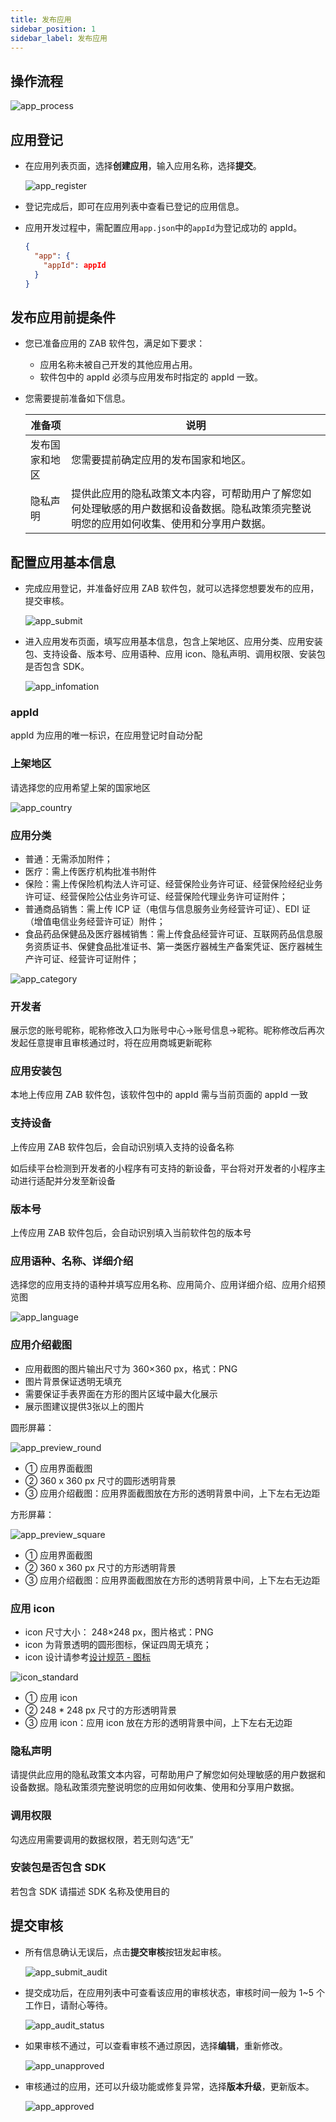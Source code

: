 ```yaml
---
title: 发布应用
sidebar_position: 1
sidebar_label: 发布应用
---
```


## 操作流程

![app_process](/img/docs/distribute/app_process.png)

## 应用登记

- 在应用列表页面，选择**创建应用**，输入应用名称，选择**提交**。

  ![app_register](/img/docs/distribute/app_register.png)

- 登记完成后，即可在应用列表中查看已登记的应用信息。
- 应用开发过程中，需配置应用`app.json`中的`appId`为登记成功的 appId。

  ```json
  {
    "app": {
      "appId": appId
    }
  }
  ```

## 发布应用前提条件

- 您已准备应用的 ZAB 软件包，满足如下要求：
  - 应用名称未被自己开发的其他应用占用。
  - 软件包中的 appId 必须与应用发布时指定的 appId 一致。
- 您需要提前准备如下信息。

  | 准备项         | 说明                                                                                                                                     |
  | -------------- | ---------------------------------------------------------------------------------------------------------------------------------------- |
  | 发布国家和地区 | 您需要提前确定应用的发布国家和地区。                                                                                                     |
  | 隐私声明       | 提供此应用的隐私政策文本内容，可帮助用户了解您如何处理敏感的用户数据和设备数据。隐私政策须完整说明您的应用如何收集、使用和分享用户数据。 |

## 配置应用基本信息

- 完成应用登记，并准备好应用 ZAB 软件包，就可以选择您想要发布的应用，提交审核。

  ![app_submit](/img/docs/distribute/app_submit.png)

- 进入应用发布页面，填写应用基本信息，包含上架地区、应用分类、应用安装包、支持设备、版本号、应用语种、应用 icon、隐私声明、调用权限、安装包是否包含 SDK。

  ![app_infomation](/img/docs/distribute/app_infomation.png)

### appId

appId 为应用的唯一标识，在应用登记时自动分配

### 上架地区

请选择您的应用希望上架的国家地区

![app_country](/img/docs/distribute/app_country.png)

### 应用分类

- 普通：无需添加附件；
- 医疗：需上传医疗机构批准书附件
- 保险：需上传保险机构法人许可证、经营保险业务许可证、经营保险经纪业务许可证、经营保险公估业务许可证、经营保险代理业务许可证附件；
- 普通商品销售：需上传 ICP 证（电信与信息服务业务经营许可证）、EDI 证（增值电信业务经营许可证）附件；
- 食品药品保健品及医疗器械销售：需上传食品经营许可证、互联网药品信息服务资质证书、保健食品批准证书、第一类医疗器械生产备案凭证、医疗器械生产许可证、经营许可证附件；

![app_category](/img/docs/distribute/app_category.png)

### 开发者

展示您的账号昵称，昵称修改入口为账号中心->账号信息->昵称。昵称修改后再次发起任意提审且审核通过时，将在应用商城更新昵称

### 应用安装包

本地上传应用 ZAB 软件包，该软件包中的 appId 需与当前页面的 appId 一致

### 支持设备

上传应用 ZAB 软件包后，会自动识别填入支持的设备名称

如后续平台检测到开发者的小程序有可支持的新设备，平台将对开发者的小程序主动进行适配并分发至新设备

### 版本号

上传应用 ZAB 软件包后，会自动识别填入当前软件包的版本号

### 应用语种、名称、详细介绍

选择您的应用支持的语种并填写应用名称、应用简介、应用详细介绍、应用介绍预览图

![app_language](/img/docs/distribute/app_language.png)

### 应用介绍截图

- 应用截图的图片输出尺寸为 360×360 px，格式：PNG
- 图片背景保证透明无填充
- 需要保证手表界面在方形的图片区域中最大化展示
- 展示图建议提供3张以上的图片

圆形屏幕：

![app_preview_round](/img/docs/distribute/app_preview_round.png)

- ① 应用界面截图
- ② 360 x 360 px 尺寸的圆形透明背景
- ③ 应用介绍截图：应用界面截图放在方形的透明背景中间，上下左右无边距

方形屏幕：

![app_preview_square](/img/docs/distribute/app_preview_square.png)

- ① 应用界面截图
- ② 360 x 360 px 尺寸的方形透明背景
- ③ 应用介绍截图：应用界面截图放在方形的透明背景中间，上下左右无边距

### 应用 icon

- icon 尺寸大小： 248×248 px，图片格式：PNG
- icon 为背景透明的圆形图标，保证四周无填充；
- icon 设计请参考[设计规范 - 图标](../designs/visual/icons.md#应用程序图标)

![icon_standard](/img/docs/distribute/icon_standard.png)

- ① 应用 icon
- ② 248 * 248 px 尺寸的方形透明背景
- ③ 应用 icon：应用 icon 放在方形的透明背景中间，上下左右无边距

### 隐私声明

请提供此应用的隐私政策文本内容，可帮助用户了解您如何处理敏感的用户数据和设备数据。隐私政策须完整说明您的应用如何收集、使用和分享用户数据。

### 调用权限

勾选应用需要调用的数据权限，若无则勾选“无”

### 安装包是否包含 SDK

若包含 SDK 请描述 SDK 名称及使用目的

## 提交审核

- 所有信息确认无误后，点击**提交审核**按钮发起审核。

  ![app_submit_audit](/img/docs/distribute/app_submit_audit.png)

- 提交成功后，在应用列表中可查看该应用的审核状态，审核时间一般为 1~5 个工作日，请耐心等待。

  ![app_audit_status](/img/docs/distribute/app_audit_status.png)

- 如果审核不通过，可以查看审核不通过原因，选择**编辑**，重新修改。

  ![app_unapproved](/img/docs/distribute/app_unapproved.png)

- 审核通过的应用，还可以升级功能或修复异常，选择**版本升级**，更新版本。

  ![app_approved](/img/docs/distribute/app_approved.png)

